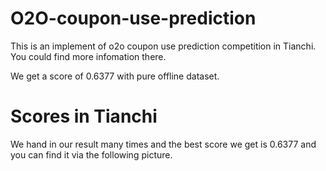 # O2O-coupon-use-prediction
This is an implement of o2o coupon use prediction competition in Tianchi. You could find more infomation there. 

We get a score of 0.6377 with pure offline dataset.

# Scores in Tianchi
We hand in our result many times and the best score we get is 0.6377 and you can find it via the following picture.
